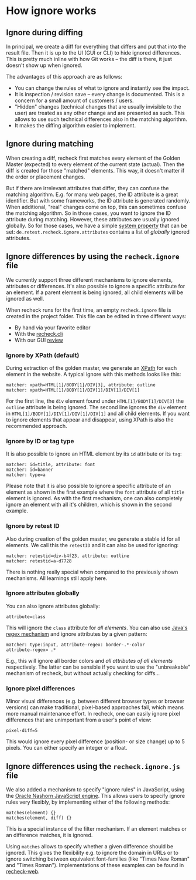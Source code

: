 # How ignore works

## Ignore during diffing

In principal, we create a diff for everything that differs and put that into the result file. Then it is up to the UI (GUI or CLI) to hide ignored differences. This is pretty much inline with how Git works – the diff is there, it just doesn't show up when ignored.

The advantages of this approach are as follows:

- You can change the rules of what to ignore and instantly see the impact.
- It is inspection / revision save – every change is documented. This is a concern for a small amount of customers / users.
- "Hidden" changes (technical changes that are usually invisible to the user) are treated as any other change and are presented as such. This allows to use such technical differences also in the matching algorithm.
- It makes the diffing algorithm easier to implement.

## Ignore during matching

When creating a diff, recheck first matches every element of the Golden Master (expected) to every element of the current state (actual). Then the diff is created for those "matched" elements. This way, it doesn't matter if the order or placement changes.

But if there are irrelevant attributes that differ, they can confuse the matching algorithm. E.g. for many web pages, the ID attribute is a great identifier. But with some frameworks, the ID attribute is generated randomly.  When additional, "real" changes come on top, this can sometimes confuse the matching algorithm. So in those cases, you want to ignore the ID attribute during matching. However, these attributes are usually ignored globally. So for those cases, we have a simple [system property](https://docs.oracle.com/javase/tutorial/essential/environment/sysprop.html) that can be set: `de.retest.recheck.ignore.attributes` contains a list of _globally_ ignored attributes.

## Ignore differences by using the `recheck.ignore` file

We currently support three different mechanisms to ignore elements, attributes or differences. It's also possible to ignore a specific attribute for an element. If a parent element is being ignored, all child elements will be ignored as well.

When recheck runs for the first time, an empty `recheck.ignore` file is created in the project folder. This file can be edited in three different ways:

* By hand via your favorite editor
* With the [recheck.cli](https://github.com/retest/recheck.cli)
* With our GUI [review](https://retest.de/review/)

### Ignore by XPath (default)

During extraction of the golden master, we generate an [XPath](https://en.wikipedia.org/wiki/XPath) for each element in the website. A typical ignore with this methods looks like this:

```
matcher: xpath=HTML[1]/BODY[1]/DIV[3], attribute: outline
matcher: xpath=HTML[1]/BODY[1]/DIV[1]/DIV[1]/DIV[1]
```

For the first line, the `div` element found under `HTML[1]/BODY[1]/DIV[3]` the `outline` attribute is being ignored. The second line ignores the `div` element in `HTML[1]/BODY[1]/DIV[1]/DIV[1]/DIV[1]` and all child elements. If you want to ignore elements that appear and disappear, using XPath is also the recommended approach.

### Ignore by ID or tag type

It is also possible to ignore an HTML element by its `id` attribute or its `tag`:

```
matcher: id=title, attribute: font
matcher: id=banner
matcher: type=a
```

Please note that it is also possible to ignore a specific attribute of an element as shown in the first example where the `font` attribute of all `title` element is ignored. As with the first mechanism, one can also completely ignore an element with all it's children, which is shown in the second example.

### Ignore by retest ID

Also during creation of the golden master, we generate a stable id for all elements. We call this the `retestID` and it can also be used for ignoring:

```
matcher: retestid=div-b4f23, attribute: outline
matcher: retestid=a-d7728
```

There is nothing really special when compared to the previously shown mechanisms. All learnings still apply here.

### Ignore attributes globally

You can also ignore attributes globally:

```
attribute=class
```

This will ignore the `class` attribute for _all elements_. You can also use [Java's regex mechanism](https://docs.oracle.com/javase/10/docs/api/java/util/regex/Pattern.html) and ignore attributes by a given pattern:

```
matcher: type:input, attribute-regex: border-.*-color
attribute-regex= .*
```

E.g., this will ignore all border colors and _all attributes of all elements_ respectively. 
The latter can be sensible if you want to use the "unbreakable" mechanism of recheck, but without actually checking for diffs...

### Ignore pixel differences

Minor visual differences (e.g. between different browser types or browser versions) can make traditional, pixel-based approaches fail, which means more manual maintenance effort. In recheck, one can easily ignore pixel differences that are unimportant from a user's point of view:

```
pixel-diff=5
```

This would ignore every pixel difference (position- or size change) up to 5 pixels. You can either specify an integer or a float.

## Ignore differences using the `recheck.ignore.js` file

We also added a mechanism to specify "ignore rules" in JavaScript, using the [Oracle Nashorn JavaScript engine](https://en.wikipedia.org/wiki/Nashorn_(JavaScript_engine)). This allows users to specify ignore rules very flexibly, by implementing either of the following methods: 

```
matches(element) {}
matches(element, diff) {}
```

This is a special instance of the filter mechanism. If an element matches or an difference matches, it is ignored.

Using `matches` allows to specify whether a given difference should be ignored. This gives the flexibility e.g. to ignore the domain in URLs or to ignore switching between equivalent font-families (like "Times New Roman" and "Times Roman"). Implementations of these examples can be found in [recheck-web](https://github.com/retest/recheck-web/blob/master/.retest/recheck.ignore.js).
